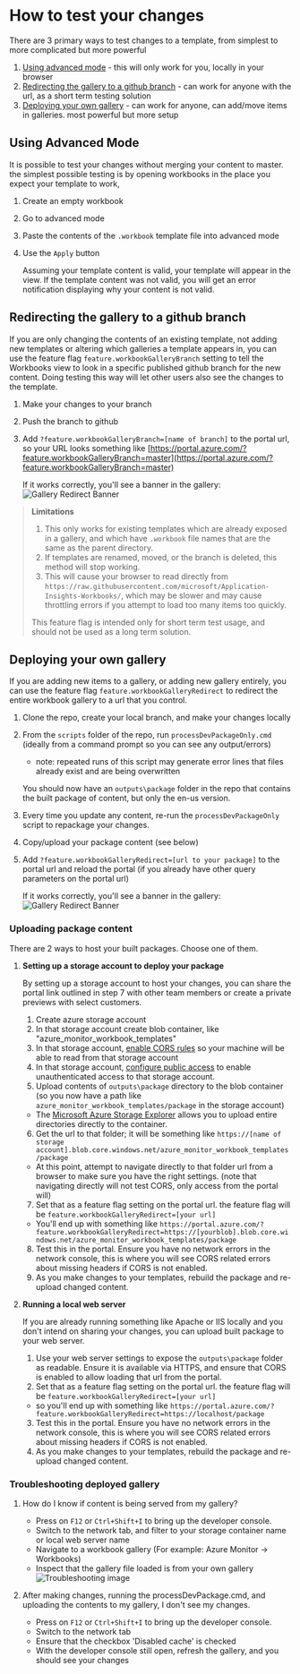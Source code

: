 # How to test your changes

There are 3 primary ways to test changes to a template, from simplest to more complicated but more powerful
1. [Using advanced mode](#using-advanced-mode) - this will only work for you, locally in your browser
2. [Redirecting the gallery to a github branch](#redirecting-the-gallery-to-a-github-branch) - can work for anyone with the url, as a short term testing solution
3. [Deploying your own gallery](#deploying-your-own-gallery) - can work for anyone, can add/move items in galleries. most powerful but more setup

## Using Advanced Mode
It is possible to test your changes without merging your content to master.
the simplest possible testing is by opening workbooks in the place you expect your template to work, 
1. Create an empty workbook 
2. Go to advanced mode
3. Paste the contents of the `.workbook` template file into advanced mode
4. Use the `Apply` button

   Assuming your template content is valid, your template will appear in the view. If the template content was not valid, you will get an error notification displaying why your content is not valid.

## Redirecting the gallery to a github branch

If you are only changing the contents of an existing template, not adding new templates or altering which galleries a template appears in, you can use the feature flag `feature.workbookGalleryBranch` setting to tell the Workbooks view to look in a specific published github branch for the new content. Doing testing this way will let other users also see the changes to the template.

1. Make your changes to your branch
2. Push the branch to github
3. Add `?feature.workbookGalleryBranch=[name of branch]` to the portal url, so your URL looks something like [https://portal.azure.com/?feature.workbookGalleryBranch=master](https://portal.azure.com/?feature.workbookGalleryBranch=master)

   If it works correctly, you'll see a banner in the gallery:
   ![Gallery Redirect Banner](Images/GalleryBranchRedirect.png)

> **Limitations**
> 1. This only works for existing templates which are already exposed in a gallery, and which have `.workbook` file names that are the same as the parent directory.
> 2. If templates are renamed, moved, or the branch is deleted, this method will stop working.
> 3. This will cause your browser to read directly from `https://raw.githubusercontent.com/microsoft/Application-Insights-Workbooks/`, which may be slower and may cause throttling errors if you attempt to load too many items too quickly. 
>
> This feature flag is intended only for short term test usage, and should not be used as a long term solution.

## Deploying your own gallery
If you are adding new items to a gallery, or adding new gallery entirely, you can use the feature flag `feature.workbookGalleryRedirect` to redirect the entire workbook gallery to a url that you control.

1. Clone the repo, create your local branch, and make your changes locally
2. From the `scripts` folder of the repo, run `processDevPackageOnly.cmd` (ideally from a command prompt so you can see any output/errors)
	- note: repeated runs of this script may generate error lines that files already exist and are being overwritten

   You should now have an `outputs\package` folder in the repo that contains the built package of content, but only the en-us version.
3. Every time you update any content, re-run the `processDevPackageOnly` script to repackage your changes.
4. Copy/upload your package content (see below)
5. Add `?feature.workbookGalleryRedirect=[url to your package]` to the portal url and reload the portal (if you already have other query parameters on the portal url)

   If it works correctly, you'll see a banner in the gallery:
   ![Gallery Redirect Banner](Images/GalleryRedirect.png)

### Uploading package content
There are 2 ways to host your built packages. Choose one of them.

1. **Setting up a storage account to deploy your package**

    By setting up a storage account to host your changes, you can share the portal link outlined in step 7 with other team members or create a private previews with select customers.
    1. Create azure storage account
    2. In that storage account create blob container, like "azure_monitor_workbook_templates"
    3. In that storage account, [enable CORS rules](https://docs.microsoft.com/en-us/rest/api/storageservices/cross-origin-resource-sharing--cors--support-for-the-azure-storage-services) so your machine will be able to read from that storage account
    4. In that storage account, [configure public access](https://docs.microsoft.com/en-us/azure/storage/blobs/anonymous-read-access-configure?tabs=portal) to enable unauthenticated access to that storage account.
    5. Upload contents of `outputs\package` directory to the blob container (so you now have a path like `azure_monitor_workbook_templates/package` in the storage account)
    - The [Microsoft Azure Storage Explorer](https://azure.microsoft.com/en-us/features/storage-explorer/#features) allows you to upload entire directories directly to the container.
    6. Get the url to that folder; it will be something like `https://[name of storage account].blob.core.windows.net/azure_monitor_workbook_templates/package`
    - At this point, attempt to navigate directly to that folder url from a browser to make sure you have the right settings. (note that navigating directly will not test CORS, only access from the portal will)
    7. Set that as a feature flag setting on the portal url. the feature flag will be `feature.workbookGalleryRedirect=[your url]`
    - You'll end up with something like `https://portal.azure.com/?feature.workbookGalleryRedirect=https://[yourblob].blob.core.windows.net/azure_monitor_workbook_templates/package`
    8. Test this in the portal. Ensure you have no network errors in the network console, this is where you will see CORS related errors about missing headers if CORS is not enabled.
    9. As you make changes to your templates, rebuild the package and re-upload changed content.

2. **Running a local web server**

    If you are already running something like Apache or IIS locally and you don't intend on sharing your changes, you can upload built package to your web server.
    1. Use your web server settings to expose the `outputs\package` folder as readable.  Ensure it is available via HTTPS, and ensure that CORS is enabled to allow loading that url from the portal.
    2. Set that as a feature flag setting on the portal url. the feature flag will be `feature.workbookGalleryRedirect=[your url]`
    - so you'll end up with something like `https://portal.azure.com/?feature.workbookGalleryRedirect=https://localhost/package`
    3. Test this in the portal. Ensure you have no network errors in the network console, this is where you will see CORS related errors about missing headers if CORS is not enabled.
    4. As you make changes to your templates, rebuild the package and re-upload changed content.

### Troubleshooting deployed gallery
1. How do I know if content is being served from my gallery?
    - Press on `F12` or `Ctrl+Shift+I` to bring up the developer console.
    - Switch to the network tab, and filter to your storage container name or local web server name
    - Navigate to a workbook gallery (For example: Azure Monitor -> Workbooks)
    - Inspect that the gallery file loaded is from your own gallery
    ![Troubleshooting image](./Images/TestDeployTroubleshooting.png)

2. After making changes, running the processDevPackage.cmd, and uploading the contents to my gallery, I don't see my changes.
    - Press on `F12` or `Ctrl+Shift+I` to bring up the developer console.
    - Switch to the network tab
    - Ensure that the checkbox 'Disabled cache' is checked
    - With the developer console still open, refresh the gallery, and you should see your changes


